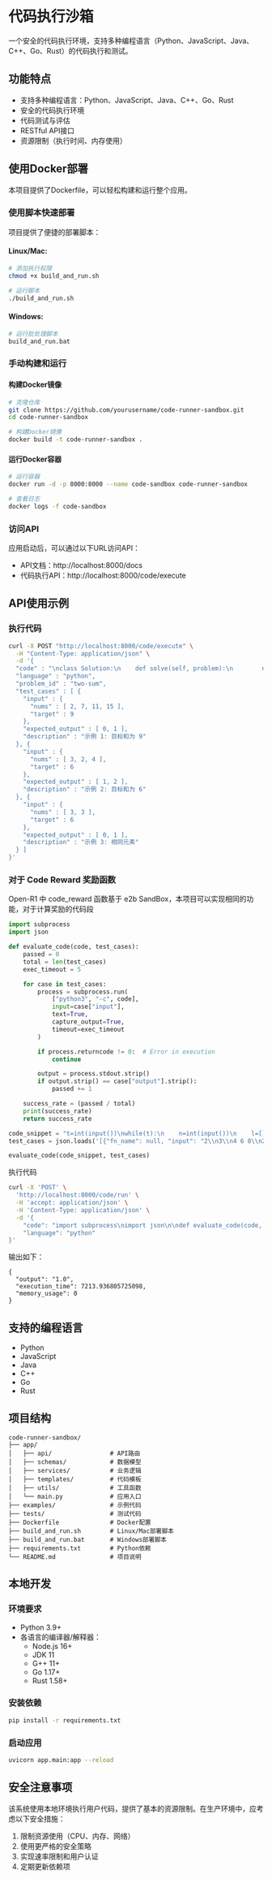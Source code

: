 # 代码执行沙箱

一个安全的代码执行环境，支持多种编程语言（Python、JavaScript、Java、C++、Go、Rust）的代码执行和测试。

## 功能特点

- 支持多种编程语言：Python、JavaScript、Java、C++、Go、Rust
- 安全的代码执行环境
- 代码测试与评估
- RESTful API接口
- 资源限制（执行时间、内存使用）

## 使用Docker部署

本项目提供了Dockerfile，可以轻松构建和运行整个应用。

### 使用脚本快速部署

项目提供了便捷的部署脚本：

#### Linux/Mac:
```bash
# 添加执行权限
chmod +x build_and_run.sh

# 运行脚本
./build_and_run.sh
```

#### Windows:
```bash
# 运行批处理脚本
build_and_run.bat
```

### 手动构建和运行

#### 构建Docker镜像

```bash
# 克隆仓库
git clone https://github.com/yourusername/code-runner-sandbox.git
cd code-runner-sandbox

# 构建Docker镜像
docker build -t code-runner-sandbox .
```

#### 运行Docker容器

```bash
# 运行容器
docker run -d -p 8000:8000 --name code-sandbox code-runner-sandbox

# 查看日志
docker logs -f code-sandbox
```

### 访问API

应用启动后，可以通过以下URL访问API：

- API文档：http://localhost:8000/docs
- 代码执行API：http://localhost:8000/code/execute

## API使用示例

### 执行代码

```bash
curl -X POST "http://localhost:8000/code/execute" \
  -H "Content-Type: application/json" \
  -d '{
  "code" : "\nclass Solution:\n    def solve(self, problem):\n        nums = problem[\"nums\"]\n        target = problem[\"target\"]\n        \n        # 使用哈希表解决两数之和问题\n        num_map = {}\n        for i, num in enumerate(nums):\n            complement = target - num\n            if complement in num_map:\n                return [num_map[complement], i]\n            num_map[num] = i\n        \n        return []  # 没有找到解\n",
  "language" : "python",
  "problem_id" : "two-sum",
  "test_cases" : [ {
    "input" : {
      "nums" : [ 2, 7, 11, 15 ],
      "target" : 9
    },
    "expected_output" : [ 0, 1 ],
    "description" : "示例 1: 目标和为 9"
  }, {
    "input" : {
      "nums" : [ 3, 2, 4 ],
      "target" : 6
    },
    "expected_output" : [ 1, 2 ],
    "description" : "示例 2: 目标和为 6"
  }, {
    "input" : {
      "nums" : [ 3, 3 ],
      "target" : 6
    },
    "expected_output" : [ 0, 1 ],
    "description" : "示例 3: 相同元素"
  } ]
}'
```

### 对于 Code Reward 奖励函数

Open-R1 中 code_reward 函数基于 e2b SandBox，本项目可以实现相同的功能，对于计算奖励的代码段

```python
import subprocess
import json

def evaluate_code(code, test_cases):
    passed = 0
    total = len(test_cases)
    exec_timeout = 5

    for case in test_cases:
        process = subprocess.run(
            ["python3", "-c", code],
            input=case["input"],
            text=True,
            capture_output=True,
            timeout=exec_timeout
        )

        if process.returncode != 0:  # Error in execution
            continue

        output = process.stdout.strip()
        if output.strip() == case["output"].strip():
            passed += 1

    success_rate = (passed / total)
    print(success_rate)
    return success_rate

code_snippet = "t=int(input())\nwhile(t):\n    n=int(input())\n    l=[]\n    for i in range(n):\n        l.append(list(map(int,input().split())))\n    m=[]\n    for i in l:\n        m.append((i[1]//(i[0]+1))*i[2])\n    res=max(m)\n    print(res)\n    t=t-1"
test_cases = json.loads('[{"fn_name": null, "input": "2\\n3\\n4 6 8\\n2 6 6\\n1 4 3\\n1\\n7 7 4\\n", "output": "12\\n0\\n", "type": "stdin_stdout"}]')

evaluate_code(code_snippet, test_cases)
```

执行代码
```bash
curl -X 'POST' \
  'http://localhost:8000/code/run' \
  -H 'accept: application/json' \
  -H 'Content-Type: application/json' \
  -d '{
    "code": "import subprocess\nimport json\n\ndef evaluate_code(code, test_cases):\n    passed = 0\n    total = len(test_cases)\n    exec_timeout = 5\n\n    for case in test_cases:\n        process = subprocess.run(\n            [\"python3\", \"-c\", code],\n            input=case[\"input\"],\n            text=True,\n            capture_output=True,\n            timeout=exec_timeout\n        )\n\n        if process.returncode != 0:  # Error in execution\n            continue\n\n        output = process.stdout.strip()\n        if output.strip() == case[\"output\"].strip():\n            passed += 1\n\n    success_rate = (passed / total)\n    print(success_rate)\n    return success_rate\n\ncode_snippet = \"t=int(input())\\nwhile(t):\\n    n=int(input())\\n    l=[]\\n    for i in range(n):\\n        l.append(list(map(int,input().split())))\\n    m=[]\\n    for i in l:\\n        m.append((i[1]//(i[0]+1))*i[2])\\n    res=max(m)\\n    print(res)\\n    t=t-1\"\ntest_cases = json.loads('\''[{\"fn_name\": null, \"input\": \"2\\\\n3\\\\n4 6 8\\\\n2 6 6\\\\n1 4 3\\\\n1\\\\n7 7 4\\\\n\", \"output\": \"12\\\\n0\\\\n\", \"type\": \"stdin_stdout\"}]'\'')\n\nevaluate_code(code_snippet, test_cases)\n",
    "language": "python"
}'
```

输出如下：
```
{
  "output": "1.0",
  "execution_time": 7213.936805725098,
  "memory_usage": 0
}
```

## 支持的编程语言

- Python
- JavaScript
- Java
- C++
- Go
- Rust

## 项目结构

```
code-runner-sandbox/
├── app/
│   ├── api/                # API路由
│   ├── schemas/            # 数据模型
│   ├── services/           # 业务逻辑
│   ├── templates/          # 代码模板
│   ├── utils/              # 工具函数
│   └── main.py             # 应用入口
├── examples/               # 示例代码
├── tests/                  # 测试代码
├── Dockerfile              # Docker配置
├── build_and_run.sh        # Linux/Mac部署脚本
├── build_and_run.bat       # Windows部署脚本
├── requirements.txt        # Python依赖
└── README.md               # 项目说明
```

## 本地开发

### 环境要求

- Python 3.9+
- 各语言的编译器/解释器：
  - Node.js 16+
  - JDK 11
  - G++ 11+
  - Go 1.17+
  - Rust 1.58+

### 安装依赖

```bash
pip install -r requirements.txt
```

### 启动应用

```bash
uvicorn app.main:app --reload
```

## 安全注意事项

该系统使用本地环境执行用户代码，提供了基本的资源限制。在生产环境中，应考虑以下安全措施：

1. 限制资源使用（CPU、内存、网络）
2. 使用更严格的安全策略
3. 实现速率限制和用户认证
4. 定期更新依赖项